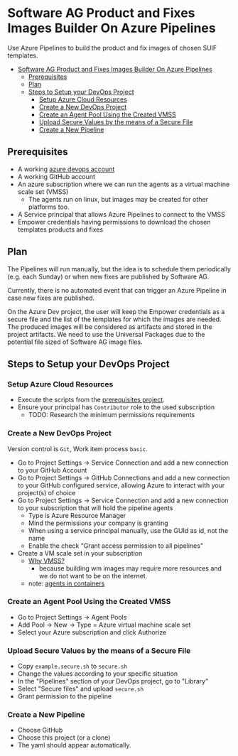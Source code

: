 # Software AG Product and Fixes Images Builder On Azure Pipelines

Use Azure Pipelines to build the product and fix images of chosen SUIF templates.

- [Software AG Product and Fixes Images Builder On Azure Pipelines](#software-ag-product-and-fixes-images-builder-on-azure-pipelines)
  - [Prerequisites](#prerequisites)
  - [Plan](#plan)
  - [Steps to Setup your DevOps Project](#steps-to-setup-your-devops-project)
    - [Setup Azure Cloud Resources](#setup-azure-cloud-resources)
    - [Create a New DevOps Project](#create-a-new-devops-project)
    - [Create an Agent Pool Using the Created VMSS](#create-an-agent-pool-using-the-created-vmss)
    - [Upload Secure Values by the means of a Secure File](#upload-secure-values-by-the-means-of-a-secure-file)
    - [Create a New Pipeline](#create-a-new-pipeline)

## Prerequisites

- A working [azure devops account](https://dev.azure.com/)
- A working GitHub account
- An azure subscription where we can run the agents as a virtual machine scale set (VMSS)
  - The agents run on linux, but images may be created for other platforms too.
- A Service principal that allows Azure Pipelines to connect to the VMSS
- Empower credentials having permissions to download the chosen templates products and fixes

## Plan

The Pipelines will run manually, but the idea is to schedule them periodically (e.g. each Sunday) or when new fixes are published by Software AG.

Currently, there is no automated event that can trigger an Azure Pipeline in case new fixes are published.

On the Azure Dev project, the user will keep the Empower credentials as a secure file and the list of the templates for which the images are needed. The produced images will be considered as artifacts and stored in the project artifacts. We need to use the Universal Packages due to the potential file sized of Software AG image files.

## Steps to Setup your DevOps Project

### Setup Azure Cloud Resources

- Execute the scripts from the [prerequisites project](https://github.com/Myhael76/sag-builder-az-prerequisites).
- Ensure your principal has `Contributor` role to the used subscription
  - TODO: Research the minimum permissions requirements

### Create a New DevOps Project

Version control is `Git`, Work item process `basic`.

- Go to Project Settings -> Service Connection and add a new connection to your GitHub Account
- Go to Project Settings -> GitHub Connections and add a new connection to your GitHub configured service, allowing Azure to interact with your project(s) of choice
- Go to Project Settings -> Service Connection and add a new connection to your subscription that will hold the pipeline agents
  - Type is Azure Resource Manager
  - Mind the permissions your company is granting
  - When using a service principal manually, use the GUId as id, not the name
  - Enable the check "Grant access permission to all pipelines"
- Create a VM scale set in your subscription
  - [Why VMSS?](https://dev.to/n3wt0n/everything-about-the-azure-pipelines-scale-set-agents-vmss-cp2?msclkid=5c9e876ca94311ec9e2dbb940011c680)
    - because building wm images may require more resources and we do not want to be on the internet.
  - note: [agents in containers](https://www.youtube.com/watch?v=rO-VKProMp8&ab_channel=CoderDave)

### Create an Agent Pool Using the Created VMSS

- Go to Project Settings -> Agent Pools
- Add Pool -> New -> Type = Azure virtual machine scale set
- Select your Azure subscription and click Authorize

### Upload Secure Values by the means of a Secure File

- Copy `example.secure.sh` to `secure.sh`
- Change the values according to your specific situation
- In the "Pipelines" section of your DevOps project, go to "Library"
- Select "Secure files" and upload `secure.sh`
- Grant permission to the pipeline

### Create a New Pipeline

- Choose GitHub
- Choose this project (or a clone)
- The yaml should appear automatically.
